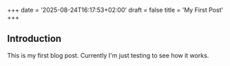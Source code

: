 +++
date = '2025-08-24T16:17:53+02:00'
draft = false
title = 'My First Post'
+++

## Introduction

This is my first blog post. Currently I'm just testing to see how it works.
